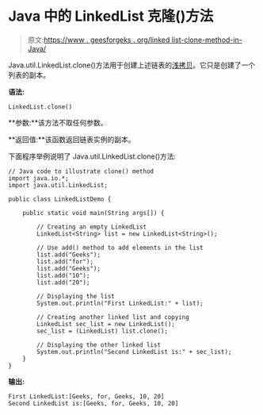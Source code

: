 # Java 中的 LinkedList 克隆()方法

> 原文:[https://www . geesforgeks . org/linked list-clone-method-in-Java/](https://www.geeksforgeeks.org/linkedlist-clone-method-in-java/)

Java.util.LinkedList.clone()方法用于创建上述链表的[浅拷贝](https://en.wikipedia.org/wiki/Object_copying#Shallow_copy)。它只是创建了一个列表的副本。

**语法:**

```
LinkedList.clone()
```

**参数:**该方法不取任何参数。

**返回值:**该函数返回链表实例的副本。

下面程序举例说明了 Java.util.LinkedList.clone()方法:

```
// Java code to illustrate clone() method
import java.io.*;
import java.util.LinkedList;

public class LinkedListDemo {

    public static void main(String args[]) {

        // Creating an empty LinkedList
        LinkedList<String> list = new LinkedList<String>();

        // Use add() method to add elements in the list
        list.add("Geeks");
        list.add("for");
        list.add("Geeks");
        list.add("10");
        list.add("20");

        // Displaying the list
        System.out.println("First LinkedList:" + list);

        // Creating another linked list and copying
        LinkedList sec_list = new LinkedList();
        sec_list = (LinkedList) list.clone();

        // Displaying the other linked list
        System.out.println("Second LinkedList is:" + sec_list);
    }
}
```

**输出:**

```
First LinkedList:[Geeks, for, Geeks, 10, 20]
Second LinkedList is:[Geeks, for, Geeks, 10, 20]

```